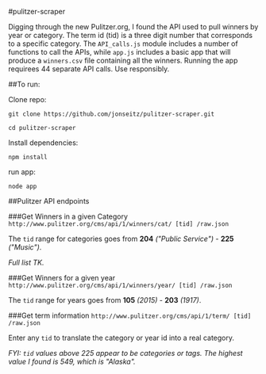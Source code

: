 #pulitzer-scraper

Digging through the new Pulitzer.org, I found the API used to pull winners by year or category. The term id (tid) is a three digit number that corresponds to a specific category. The `API_calls.js` module includes a number of functions to call the APIs, while `app.js` includes a basic app that will produce a `winners.csv` file containing all the winners. Running the app requirees 44 separate API calls. Use responsibly.

##To run:

Clone repo:

`git clone https://github.com/jonseitz/pulitzer-scraper.git`

`cd pulitzer-scraper`

Install dependencies:

`npm install`

run app:

`node app`

##Pulitzer API endpoints

###Get Winners in a given Category
`http://www.pulitzer.org/cms/api/1/winners/cat/ [tid] /raw.json`

The `tid` range for categories goes from **204** _("Public Service")_ - **225** _("Music")_. 

_Full list TK._


###Get Winners for a given year
`http://www.pulitzer.org/cms/api/1/winners/year/ [tid] /raw.json`

The `tid` range for years goes from **105** _(2015)_ - **203** _(1917)_. 


###Get term information
`http://www.pulitzer.org/cms/api/1/term/ [tid] /raw.json`

Enter any `tid` to translate the category or year id into a real category.

_FYI: `tid` values above 225 appear to be categories or tags. The highest value I found is 549, which is "Alaska"._ 